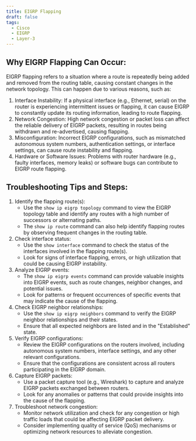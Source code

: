 ```yaml
---
title: EIGRP Flapping
draft: false
tags:
  - Cisco
  - EIGRP
  - Layer-3
---
```

## Why EIGRP Flapping Can Occur: 

EIGRP flapping refers to a situation where a route is repeatedly being added and removed from the routing table, causing constant changes in the network topology. This can happen due to various reasons, such as:

1. Interface Instability: If a physical interface (e.g., Ethernet, serial) on the router is experiencing intermittent issues or flapping, it can cause EIGRP to constantly update its routing information, leading to route flapping.
2. Network Congestion: High network congestion or packet loss can affect the reliable delivery of EIGRP packets, resulting in routes being withdrawn and re-advertised, causing flapping.
3. Misconfiguration: Incorrect EIGRP configurations, such as mismatched autonomous system numbers, authentication settings, or interface settings, can cause route instability and flapping.
4. Hardware or Software Issues: Problems with router hardware (e.g., faulty interfaces, memory leaks) or software bugs can contribute to EIGRP route flapping.

## Troubleshooting Tips and Steps:

1. Identify the flapping route(s):
    - Use the `show ip eigrp topology` command to view the EIGRP topology table and identify any routes with a high number of successors or alternating paths.
    - The `show ip route` command can also help identify flapping routes by observing frequent changes in the routing table.
2. Check interface status:
    - Use the `show interface` command to check the status of the interfaces involved in the flapping route(s).
    - Look for signs of interface flapping, errors, or high utilization that could be causing EIGRP instability.
3. Analyze EIGRP events:
    - The `show ip eigrp events` command can provide valuable insights into EIGRP events, such as route changes, neighbor changes, and potential issues.
    - Look for patterns or frequent occurrences of specific events that may indicate the cause of the flapping.
4. Check EIGRP neighbor relationships:
    - Use the `show ip eigrp neighbors` command to verify the EIGRP neighbor relationships and their states.
    - Ensure that all expected neighbors are listed and in the "Established" state.
5. Verify EIGRP configurations:
    - Review the EIGRP configurations on the routers involved, including autonomous system numbers, interface settings, and any other relevant configurations.
    - Ensure that the configurations are consistent across all routers participating in the EIGRP domain.
6. Capture EIGRP packets:
    - Use a packet capture tool (e.g., Wireshark) to capture and analyze EIGRP packets exchanged between routers.
    - Look for any anomalies or patterns that could provide insights into the cause of the flapping.
7. Troubleshoot network congestion:
    - Monitor network utilization and check for any congestion or high traffic loads that could be affecting EIGRP packet delivery.
    - Consider implementing quality of service (QoS) mechanisms or optimizing network resources to alleviate congestion.
